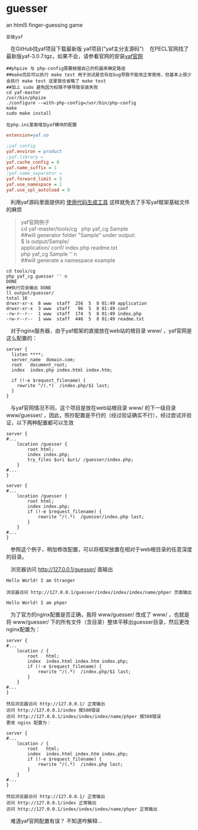 # guesser
an html5 finger-guessing game

    安装yaf
    在GitHub找yaf项目下载最新版 yaf项目("yaf主分支源码")
    在PECL官网找了最新版yaf-3.0.7.tgz，如果不会，请参看官网的安装[yaf官网](http://www.laruence.com/manual/ "yaf官网")
```shell
##phpize 与 php-config需要根据自己的机器来确定路径
##make完后可以执行 make test 用于测试是否存在bug导致不能改正常使用，但基本上很少会执行 make test 这里我也省略了 make test
##加上 sudo 避免因为权限不够导致安装失败
cd yaf-master
/usr/bin/phpize
./configure --with-php-config=/usr/bin/php-config
make
sudo make install
```
    在php.ini里面增加yaf模块的配置
```ini
extension=yaf.so

;yaf config
yaf.environ = product
;yaf.library =
yaf.cache_config = 0
yaf.name_suffix = 1
;yaf.name_separator =
yaf.forward_limit = 5
yaf.use_namespace = 1
yaf.use_spl_autoload = 0
```

    利用yaf源码里面提供的 [使用代码生成工具](http://www.laruence.com/manual/tutorial.last.html "使用代码生成工具") 这样就免去了手写yaf框架基础文件的麻烦

>yaf官网例子  
cd yaf-master/tools/cg  
php yaf_cg Sample  
##will generator folder "Sample" under output:  
$ ls output/Sample/  
application/  conf/  index.php  readme.txt  
php yaf_cg Sample '' n  
##will generate a namespace example  

```shell
cd tools/cg
php yaf_cg guesser '' n
DONE
##执行完会输出 DONE
ll output/guesser/
total 16
drwxr-xr-x  8 www  staff  256  5  8 01:49 application
drwxr-xr-x  3 www  staff   96  5  8 01:49 conf
-rw-r--r--  1 www  staff  174  5  8 01:49 index.php
-rw-r--r--  1 www  staff  446  5  8 01:49 readme.txt
```
    对于nginx服务器，由于yaf框架的直接放在web站的根目录 www/ ，yaf官网是这么配置的：
```nginx
server {
  listen ****;
  server_name  domain.com;
  root   document_root;
  index  index.php index.html index.htm;

  if (!-e $request_filename) {
    rewrite ^/(.*)  /index.php/$1 last;
  }
}
```
    与yaf官网情况不同，这个项目是放在web站根目录 www/ 的下一级目录 www/guesser/ ，因此，照抄配置是不行的（经过验证确实不行），经过尝试并验证，以下两种配置都可以生效
```nginx
server {
#...
    location /guesser {
        root html;
        index index.php;
        try_files $uri $uri/ /guesser/index.php;
    }
#...
}
```
```nginx
server {
#...
    location /guesser {
        root html;
        index index.php;
        if (!-e $request_filename) {
            rewrite ^/(.*)  /guesser/index.php last;
        }
    }
#...
}
```
    参照这个例子，稍加修改配置，可以将框架放置在相对于web根目录的任意深度的目录。

    浏览器访问 http://127.0.0.1/guesser/ 面输出
```html
Hello World! I am Stranger
```
    浏览器访问 http://127.0.0.1/guesser/index/index/index/name/phper 页面输出
```html
Hello World! I am phper
```

    为了官方的nginx配置是否正确，我将 www/guesser/ 改成了 www/ ，也就是将 www/guesser/ 下的所有文件（含目录）整体平移出guesser目录，然后更改nginx配置为：
```nginx
server {
#...
    location / {
        root   html;
        index  index.html index.htm index.php;
        if (!-e $request_filename) {
            rewrite ^/(.*)  /index.php/$1 last;
        }
    }
#...
}
```
    然后浏览器访问 http://127.0.0.1/ 正常输出
    访问 http://127.0.0.1/index 报500错误
    访问 http://127.0.0.1/index/index/index/name/phper 报500错误
    更改 nginx 配置为：

```nginx
server {
#...
    location / {
        root   html;
        index  index.html index.htm index.php;
        if (!-e $request_filename) {
            rewrite ^/(.*)  /index.php last;
        }
    }
#...
}
```
    然后浏览器访问 http://127.0.0.1/ 正常输出
    访问 http://127.0.0.1/index 正常输出
    访问 http://127.0.0.1/index/index/index/name/phper 正常输出
    难道yaf官网配置有误？ 不知道咋解释...
  

